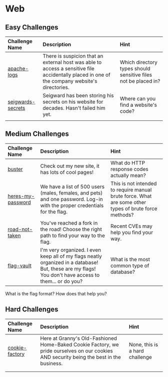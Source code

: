 # Web

## Easy Challenges
| Challenge Name  | Description | Hint
|:-- | :-- | :---
| [apache-logs](apache-logs) | There is suspicion that an external host was able to access a sensitive file accidentally placed in one of the company website's directories. | Which directory types should sensitive files not be placed in?
| [seigwards-secrets](seigwards-secrets) | Seigward has been storing his secrets on his website for decades. Hasn't failed him yet. | Where can you find a website's code?
|  |  | 

## Medium Challenges
| Challenge Name  | Description | Hint
|:-- | :-- | :---
| [buster](buster) | Check out my new site, it has lots of cool pages! | What do HTTP response codes actually mean?
| [heres-my-password](heres-my-password) | We have a list of 500 users (males, females, and pets) and one password. Log-in with the proper credentials for the flag. | This is not intended to require manual brute force. What are some other types of brute force methods?
| [road-not-taken](road-not-taken) | You've reached a fork in the road! Choose the right path to find your way to the flag. | Recent CVEs may help you find your way. 
|[flag-vault](flag-vault)|I'm very organized. I even keep all of my flags neatly organized in a database! But, these are my flags! You don't have access to them... or do you?|What is the most common type of database?
 What is the flag format? How does that help you?


## Hard Challenges
| Challenge Name  | Description | Hint
|:-- | :-- | :---
| [cookie-factory](cookie-factory) | Here at Granny's Old-Fashioned Home-Baked Cookie Factory, we pride ourselves on our cookies AND security being the best in the business. | None, this is a hard challenge
|  |  | 
|  |  | 
